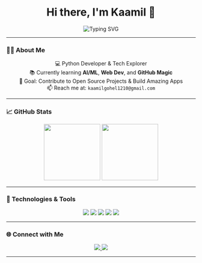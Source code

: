 <h1 align="center">Hi there, I'm Kaamil 👋</h1>

<p align="center">
  <img src="https://readme-typing-svg.herokuapp.com?font=Fira+Code&duration=2000&pause=1000&color=58A6FF&center=true&vCenter=true&multiline=true&width=435&height=120&lines=Python+Developer;Student+%7C+AI+Enthusiast;Always+learning+new+things..." alt="Typing SVG" />
</p>

---

### 🧑‍💻 About Me
<p align="center">
  💻 Python Developer & Tech Explorer  
  <br/>
  📚 Currently learning <strong>AI/ML</strong>, <strong>Web Dev</strong>, and <strong>GitHub Magic</strong>  
  <br/>
  🎯 Goal: Contribute to Open Source Projects & Build Amazing Apps  
  <br/>
  📫 Reach me at: <code>kaamilgohel1210@gmail.com</code>
</p>

---

### 📈 GitHub Stats

<p align="center">
  <img src="https://github-readme-stats.vercel.app/api?username=Kaamil1210&show_icons=true&theme=tokyonight" height="150" />
  <img src="https://github-readme-streak-stats.herokuapp.com?user=Kaamil1210&theme=tokyonight" height="150"/>
</p>

---

### 🔧 Technologies & Tools
<p align="center">
  <img src="https://img.shields.io/badge/-Python-333?style=flat&logo=python" />
  <img src="https://img.shields.io/badge/-HTML5-333?style=flat&logo=html5" />
  <img src="https://img.shields.io/badge/-CSS3-333?style=flat&logo=css3" />
  <img src="https://img.shields.io/badge/-VS%20Code-333?style=flat&logo=visual-studio-code" />
  <img src="https://img.shields.io/badge/-Git-333?style=flat&logo=git" />
</p>

---

### 🌐 Connect with Me
<p align="center">
  <a href="https://linkedin.com/in/kaamil-gohel-693933374">
    <img src="https://img.shields.io/badge/-Kaamil%20Gohel-0077B5?style=flat&logo=linkedin&logoColor=white" />
  </a>
  <a href="https://instagram.com/gohelkaamil">
    <img src="https://img.shields.io/badge/-gohelkaamil-E4405F?style=flat&logo=instagram&logoColor=white" />
  </a>
</p>

---
